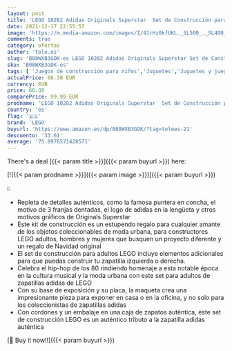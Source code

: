 ```yaml
---
layout: post
title: 'LEGO 10282 Adidas Originals Superstar  Set de Construcción para Adultos de Maqueta de Zapatillas  Coleccionables para Exponer'
date: 2021-12-17 22:55:57
image: 'https://m.media-amazon.com/images/I/41rHz0kfUKL._SL500_._SL400_.jpg'
comments: true
category: ofertas
author: 'tole.es'
slug: 'B08WXB3GDK-es LEGO 10282 Adidas Originals Superstar Set de Construcción...'
sku: 'B08WXB3GDK-es'
tags: [ 'Juegos de construcción para niños','Juguetes','Juguetes y juegos','Sets de construcción','lego', ]
actualPrice: 66.38 EUR
currency: EUR
price: 66.38
comparePrice: 99.99 EUR
prodname: 'LEGO 10282 Adidas Originals Superstar  Set de Construcción para Adultos de Maqueta de Zapatillas  Coleccionables para Exponer'
country: 'es'
flag: '🇪🇸'
brand: 'LEGO'
buyurl: 'https://www.amazon.es/dp/B08WXB3GDK/?tag=tolees-21'
descuento: '33.61'
average: '75.8978571428571'
---
```


There's a deal [{{< param title >}}]({{< param buyurl >}})  here:

[![{{< param prodname >}}]({{< param image >}})]({{< param buyurl >}})

ℹ️:

- Repleta de detalles auténticos, como la famosa puntera en concha, el motivo de 3 franjas dentadas, el logo de adidas en la lengüeta y otros motivos gráficos de Originals Superstar
- Este kit de construcción es un estupendo regalo para cualquier amante de los objetos coleccionables de moda urbana, para constructores LEGO adultos, hombres y mujeres que busquen un proyecto diferente y un regalo de Navidad original
- El set de construcción para adultos LEGO incluye elementos adicionales para que puedas construir tu zapatilla izquierda o derecha.
- Celebra el hip-hop de los 80 rindiendo homenaje a esta notable época en la cultura musical y la moda urbana con este set para adultos de zapatillas adidas de LEGO
- Con su base de exposición y su placa, la maqueta crea una impresionante pieza para exponer en casa o en la oficina, y no solo para los coleccionistas de zapatillas adidas
- Con cordones y un embalaje en una caja de zapatos auténtica, este set de construcción LEGO es un auténtico tributo a la zapatilla adidas auténtica

[🛒 Buy it now!!]({{< param buyurl >}})
